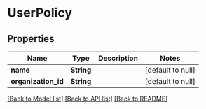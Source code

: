 # UserPolicy
## Properties

Name | Type | Description | Notes
------------ | ------------- | ------------- | -------------
**name** | **String** |  | [default to null]
**organization\_id** | **String** |  | [default to null]

[[Back to Model list]](../README.md#documentation-for-models) [[Back to API list]](../README.md#documentation-for-api-endpoints) [[Back to README]](../README.md)

